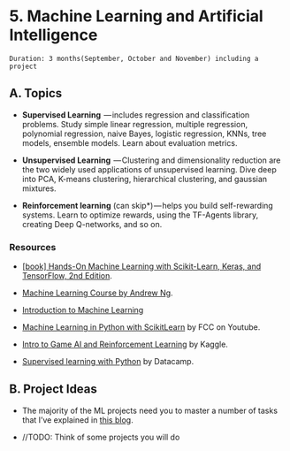 # 5. Machine Learning and Artificial Intelligence

```text
Duration: 3 months(September, October and November) including a project
```

## A. Topics

- __Supervised Learning__  — includes regression and classification problems. Study simple linear regression, multiple regression, polynomial regression, naive Bayes, logistic regression, KNNs, tree models, ensemble models. Learn about evaluation metrics.

- __Unsupervised Learning__  — Clustering and dimensionality reduction are the two widely used applications of unsupervised learning. Dive deep into PCA, K-means clustering, hierarchical clustering, and gaussian mixtures.

- __Reinforcement learning__ (can skip*) — helps you build self-rewarding systems. Learn to optimize rewards, using the TF-Agents library, creating Deep Q-networks, and so on.

### Resources

- [[book] Hands-On Machine Learning with Scikit-Learn, Keras, and TensorFlow, 2nd Edition](https://www.amazon.com/Hands-Machine-Learning-Scikit-Learn-TensorFlow/dp/1492032646/ref=sr_1_1?dchild=1&keywords=Hands-On+Machine+Learning+with+Scikit-Learn%2C+Keras%2C+and+TensorFlow%2C+2nd+Edition&qid=1610253356&sr=8-1).
- [Machine Learning Course by Andrew Ng](https://www.coursera.org/learn/machine-learning).

- [Introduction to Machine Learning](https://www.kaggle.com/learn/intro-to-machine-learning)

- [Machine Learning in Python with ScikitLearn](https://www.freecodecamp.org/news/machine-learning-with-scikit-learn-full-course/) by FCC on Youtube.

- [Intro to Game AI and Reinforcement Learning](https://www.kaggle.com/learn/intro-to-game-ai-and-reinforcement-learning) by Kaggle.

- [Supervised learning with Python](https://www.datacamp.com/courses/supervised-learning-with-scikit-learn) by Datacamp.

## B. Project Ideas

- The majority of the ML projects need you to master a number of tasks that I’ve explained in [this blog](https://towardsdatascience.com/task-cheatsheet-for-almost-every-machine-learning-project-d0946861c6d0).

- //TODO: Think of some projects you will do